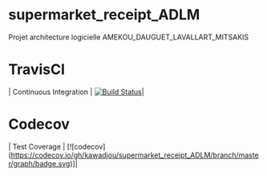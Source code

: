 # supermarket_receipt_ADLM
Projet architecture logicielle AMEKOU_DAUGUET_LAVALLART_MITSAKIS

# TravisCI
| Continuous Integration | [![Build Status](https://travis-ci.org/kawadjou/supermarket_receipt_ADLM.svg?branch=master)](https://travis-ci.org/kawadjou/supermarket_receipt_ADLM)|

# Codecov
| Test Coverage          | [![codecov] (https://codecov.io/gh/kawadjou/supermarket_receipt_ADLM/branch/master/graph/badge.svg)]|

 
